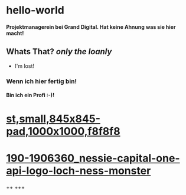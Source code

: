 # hello-world
#### Projektmanagerein bei Grand Digital. Hat keine Ahnung was sie hier macht!
## Whats That? *only the loanly*
+ I'm lost!
### Wenn ich hier fertig bin!
#### Bin ich ein Profi :-)!
# [st,small,845x845-pad,1000x1000,f8f8f8](https://user-images.githubusercontent.com/125303765/218583122-13105525-d11f-4032-af8f-463a7b2bc097.jpg)
# [190-1906360_nessie-capital-one-api-logo-loch-ness-monster](https://user-images.githubusercontent.com/125303765/218583185-6fc36252-9b32-4138-b98b-59d4e57ef026.png)
++
+++

